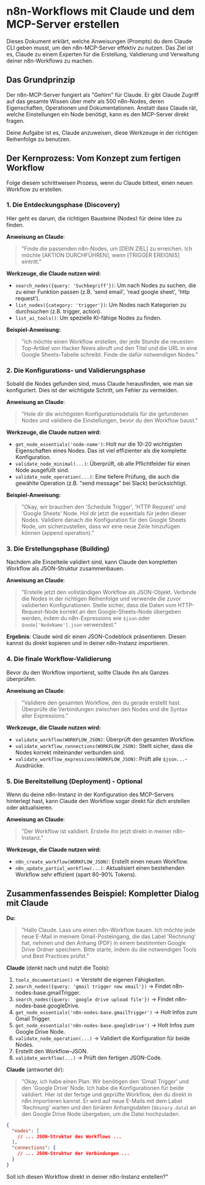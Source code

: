 # n8n-Workflows mit Claude und dem MCP-Server erstellen

Dieses Dokument erklärt, welche Anweisungen (Prompts) du dem Claude CLI geben musst, um den n8n-MCP-Server effektiv zu nutzen. Das Ziel ist es, Claude zu einem Experten für die Erstellung, Validierung und Verwaltung deiner n8n-Workflows zu machen.

## Das Grundprinzip

Der n8n-MCP-Server fungiert als "Gehirn" für Claude. Er gibt Claude Zugriff auf das gesamte Wissen über mehr als 500 n8n-Nodes, deren Eigenschaften, Operationen und Dokumentationen. Anstatt dass Claude rät, welche Einstellungen ein Node benötigt, kann es den MCP-Server direkt fragen.

Deine Aufgabe ist es, Claude anzuweisen, diese Werkzeuge in der richtigen Reihenfolge zu benutzen.

## Der Kernprozess: Vom Konzept zum fertigen Workflow

Folge diesem schrittweisen Prozess, wenn du Claude bittest, einen neuen Workflow zu erstellen.

### 1. Die Entdeckungsphase (Discovery)

Hier geht es darum, die richtigen Bausteine (Nodes) für deine Idee zu finden.

**Anweisung an Claude**: 
> "Finde die passenden n8n-Nodes, um [DEIN ZIEL] zu erreichen. Ich möchte [AKTION DURCHFÜHREN], wenn [TRIGGER EREIGNIS] eintritt."

**Werkzeuge, die Claude nutzen wird:**

- `search_nodes({query: 'Suchbegriff'})`: Um nach Nodes zu suchen, die zu einer Funktion passen (z.B. 'send email', 'read google sheet', 'http request').
- `list_nodes({category: 'trigger'})`: Um Nodes nach Kategorien zu durchsuchen (z.B. trigger, action).
- `list_ai_tools()`: Um spezielle KI-fähige Nodes zu finden.

**Beispiel-Anweisung:**

> "Ich möchte einen Workflow erstellen, der jede Stunde die neuesten Top-Artikel von Hacker News abruft und den Titel und die URL in eine Google Sheets-Tabelle schreibt. Finde die dafür notwendigen Nodes."

### 2. Die Konfigurations- und Validierungsphase

Sobald die Nodes gefunden sind, muss Claude herausfinden, wie man sie konfiguriert. Dies ist der wichtigste Schritt, um Fehler zu vermeiden.

**Anweisung an Claude**:
> "Hole dir die wichtigsten Konfigurationsdetails für die gefundenen Nodes und validiere die Einstellungen, bevor du den Workflow baust."

**Werkzeuge, die Claude nutzen wird:**

- `get_node_essentials('node-name')`: Holt nur die 10-20 wichtigsten Eigenschaften eines Nodes. Das ist viel effizienter als die komplette Konfiguration.
- `validate_node_minimal(...)`: Überprüft, ob alle Pflichtfelder für einen Node ausgefüllt sind.
- `validate_node_operation(...)`: Eine tiefere Prüfung, die auch die gewählte Operation (z.B. "send message" bei Slack) berücksichtigt.

**Beispiel-Anweisung:**

> "Okay, wir brauchen den 'Schedule Trigger', 'HTTP Request' und 'Google Sheets' Node. Hol dir jetzt die essentials für jeden dieser Nodes. Validiere danach die Konfiguration für den Google Sheets Node, um sicherzustellen, dass wir eine neue Zeile hinzufügen können (append operation)."

### 3. Die Erstellungsphase (Building)

Nachdem alle Einzelteile validiert sind, kann Claude den kompletten Workflow als JSON-Struktur zusammenbauen.

**Anweisung an Claude**:
> "Erstelle jetzt den vollständigen Workflow als JSON-Objekt. Verbinde die Nodes in der richtigen Reihenfolge und verwende die zuvor validierten Konfigurationen. Stelle sicher, dass die Daten vom HTTP-Request-Node korrekt an den Google-Sheets-Node übergeben werden, indem du n8n-Expressions wie `$json` oder `$node['NodeName'].json` verwendest."

**Ergebnis**: Claude wird dir einen JSON-Codeblock präsentieren. Diesen kannst du direkt kopieren und in deiner n8n-Instanz importieren.

### 4. Die finale Workflow-Validierung

Bevor du den Workflow importierst, sollte Claude ihn als Ganzes überprüfen.

**Anweisung an Claude**:
> "Validiere den gesamten Workflow, den du gerade erstellt hast. Überprüfe die Verbindungen zwischen den Nodes und die Syntax aller Expressions."

**Werkzeuge, die Claude nutzen wird:**

- `validate_workflow(WORKFLOW_JSON)`: Überprüft den gesamten Workflow.
- `validate_workflow_connections(WORKFLOW_JSON)`: Stellt sicher, dass die Nodes korrekt miteinander verbunden sind.
- `validate_workflow_expressions(WORKFLOW_JSON)`: Prüft alle `$json...`-Ausdrücke.

### 5. Die Bereitstellung (Deployment) - Optional

Wenn du deine n8n-Instanz in der Konfiguration des MCP-Servers hinterlegt hast, kann Claude den Workflow sogar direkt für dich erstellen oder aktualisieren.

**Anweisung an Claude**:
> "Der Workflow ist validiert. Erstelle ihn jetzt direkt in meiner n8n-Instanz."

**Werkzeuge, die Claude nutzen wird:**

- `n8n_create_workflow(WORKFLOW_JSON)`: Erstellt einen neuen Workflow.
- `n8n_update_partial_workflow(...)`: Aktualisiert einen bestehenden Workflow sehr effizient (spart 80-90% Tokens).

## Zusammenfassendes Beispiel: Kompletter Dialog mit Claude

**Du:**

> "Hallo Claude. Lass uns einen n8n-Workflow bauen. Ich möchte jede neue E-Mail in meinem Gmail-Posteingang, die das Label 'Rechnung' hat, nehmen und den Anhang (PDF) in einem bestimmten Google Drive Ordner speichern. Bitte starte, indem du die notwendigen Tools und Best Practices prüfst."

**Claude** (denkt nach und nutzt die Tools):

1. `tools_documentation()` -> Versteht die eigenen Fähigkeiten.
2. `search_nodes({query: 'gmail trigger new email'})` -> Findet n8n-nodes-base.gmailTrigger.
3. `search_nodes({query: 'google drive upload file'})` -> Findet n8n-nodes-base.googleDrive.
4. `get_node_essentials('n8n-nodes-base.gmailTrigger')` -> Holt Infos zum Gmail Trigger.
5. `get_node_essentials('n8n-nodes-base.googleDrive')` -> Holt Infos zum Google Drive Node.
6. `validate_node_operation(...)` -> Validiert die Konfiguration für beide Nodes.
7. Erstellt den Workflow-JSON.
8. `validate_workflow(...)` -> Prüft den fertigen JSON-Code.

**Claude** (antwortet dir):

> "Okay, ich habe einen Plan. Wir benötigen den 'Gmail Trigger' und den 'Google Drive' Node. Ich habe die Konfigurationen für beide validiert. Hier ist der fertige und geprüfte Workflow, den du direkt in n8n importieren kannst. Er wird auf neue E-Mails mit dem Label 'Rechnung' warten und den binären Anhangsdaten (`$binary.data`) an den Google Drive Node übergeben, um die Datei hochzuladen.

```json
{
  "nodes": [
    // ... JSON-Struktur des Workflows ...
  ],
  "connections": {
    // ... JSON-Struktur der Verbindungen ...
  }
}
```

Soll ich diesen Workflow direkt in deiner n8n-Instanz erstellen?"
